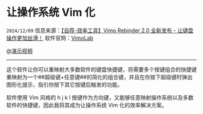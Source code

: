 # 让操作系统 Vim 化

``2024/12/09``
信息来源：[【自荐-效率工具】Vimo Rebinder 2.0 全新发布 - 让键盘操作更加丝滑！](https://meta.appinn.net/t/topic/63925)
软件官网：[VimoLab](http://vimolab.com/)

@[演示视频](https://player.bilibili.com/player.html?isOutside=true&aid=113610944679685&bvid=BV1VZqVYwEfS&cid=27224638674&p=1)

- - -

这个软件让你可以重映射大多数软件的键盘快捷键，将需要多个按键组合的快捷键重映射为一个##超级键+任意键##的简化的组合键，并且在你按下超级键时弹出图形化提示，指引你按下其它按键后触发的功能。

软件使用 Vim 风格的 h j k l 按键作为方向键，又能够任意映射操作系统以及多数软件的快捷键，因此我将其成为让操作系统 Vim 化的效率解决方案。
